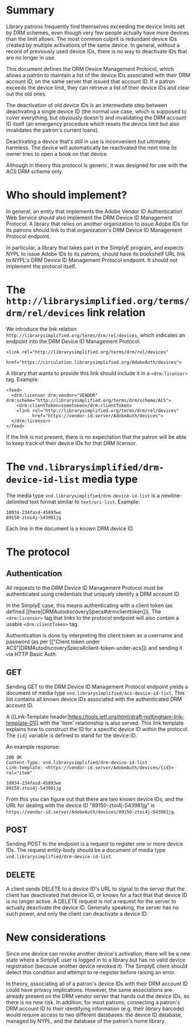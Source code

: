 # Summary

Library patrons frequently find themselves exceeding the device limits
set by DRM schemes, even though very few people actually have more
devices than the limit allows. The most common culprit is redundant
device IDs created by multiple activations of the same device. In
general, without a record of previously used device IDs, there is no
way to deactivate IDs that are no longer in use.

This document defines the DRM Device Management Protocol, which allows
a patron to maintain a list of the device IDs associated with their
DRM account ID, on the same server that issued that account ID. If a
patron exceeds the device limit, they can retrieve a list of their
device IDs and clear out the old ones.

The deactivation of old device IDs is an intermediate step between
deactivating a single device ID (the normal use case, which is
supposed to cover everything, but obviously doesn't) and invalidating
the DRM account ID itself (an emergency procedure which resets the
device limit but also invalidates the patron's current loans).

Deactivating a device that's still in use is inconvenient but
ultimately harmless. The device will automatically be reactivated the
next time its owner tries to open a book on that device.

Although in theory this protocol is generic, it was designed for use with the ACS DRM scheme only.

# Who should implement?

In general, an entity that implements the Adobe Vendor ID
Authentication Web Service should also implement the DRM Device ID
Management Protocol. A library that relies on another organization to
issue Adobe IDs for its patrons should link to that organization's DRM
Device ID Management Protocol endpoint.

In particular, a library that takes part in the SimplyE program, and
expects NYPL to issue Adobe IDs to its patrons, should have its
bookshelf URL link to NYPL's DRM Device ID Management Protocol
endpoint. It should not implement the protocol itself.

# The `http://librarysimplified.org/terms/drm/rel/devices` link relation

We introduce the link relation
`http://librarysimplified.org/terms/drm/rel/devices`, which
indicates an endpoint into the DRM Device ID Management Protocol.

```
<link rel="http://librarysimplified.org/terms/drm/rel/devices"
      href="https://circulation.librarysimplified.org/AdobeAuth/devices">
```

A library that wants to provide this link should include it in a
`<drm:licensor>` tag. Example:


```
<feed>
  <drm:licensor drm:vendor="VENDOR" drm:scheme="http://librarysimplified.org/terms/drm/scheme/ACS">
    <drm:clientToken>sometoken</drm:clientToken>
    <link rel="http://librarysimplified.org/terms/drm/rel/devices"
          href="https://vendor-id.server/AdobeAuth/devices">
  </drm:licensor>
</feed>
```

If the link is not present, there is no expectation that the patron
will be able to keep track of their device IDs for that DRM licensor.

# The `vnd.librarysimplified/drm-device-id-list` media type

The media type `vnd.librarysimplified/drm-device-id-list` is a
newline-delimited text format similar to `text/uri-list`. Example:

```
10934-234fasd-45893we
89150-ztoi4j-543981jg
```

Each line in the document is a known DRM device ID.

# The protocol

## Authentication

All requests to the DRM Device ID Management Protocol must be
authenticated using credentials that uniquely identify a DRM account
ID.

In the SimplyE case, this means authenticating with a client token (as
defined
[[here|DRMAutodiscoverySpecs#drmclienttoken]]). The
`<drm:licensor>` tag that links to the protocol endpoint will also
contain a usable `<drm:clientToken>` tag.

Authentication is done by interpreting the client token as a username and password (as per [["Client token under ACS"|DRMAutodiscoverySpecs#client-token-under-acs]]) and sending it via HTTP Basic Auth.

## GET

Sending GET to the DRM Device ID Management Protocol endpoint yields a
document of media type
`vnd.librarysimplified/acs-device-id-list`. This list contains all
known device IDs associated with the authenticated DRM account ID.

A [[Link-Template
header|https://tools.ietf.org/html/draft-nottingham-link-template-01]]
with the 'item' relationship is also served. This link template
explains how to construct the ID for a specific device ID within the
protocol. The `{id}` variable is defined to stand for the device ID.

An example response:

```
200 OK
Content-Type: vnd.librarysimplified/drm-device-id-list
Link-Template: <https://vendor-id.server/AdobeAuth/devices/{id}> rel="item"

10934-234fasd-45893we
89150-ztoi4j-543981jg
```

From this you can figure out that there are two known device IDs, and
the URL for dealing with the device ID "89150-ztoi4j-543981jg" is
`https://vendor-id.server/AdobeAuth/devices/89150-ztoi4j-543981jg`.

## POST

Sending POST to the endpoint is a request to register one or more
device IDs. The request entity-body should be a document of media type
`vnd.librarysimplified/drm-device-id-list`.

## DELETE

A client sends DELETE to a device ID's URL to signal to the server
that the client has deactivated that device ID, or knows for a fact
that that device ID is no longer active. A DELETE request is _not_ a
request for the server to actually deactivate the device ID. Generally
speaking, the server has no such power, and only the client can
deactivate a device ID.

# New considerations

Since one device can revoke another device's activation, there will be
a new state where a SimplyE user is logged in to a library but has no
valid device registration (because another device revoked it). The
SimplyE client should detect this condition and attempt to re-register
before raising an error.

In theory, associating all of a patron's device IDs with their DRM
account ID could have privacy implications. However, the same
associations are already present on the DRM vendor server that hands
out the device IDs, so there is no new risk. In addition, for most
patrons, connecting a patron's DRM account ID to their identifying
information (e.g. their library barcode) would require access to two
different databases: the device ID database, managed by NYPL, and the
database of the patron's home library.


